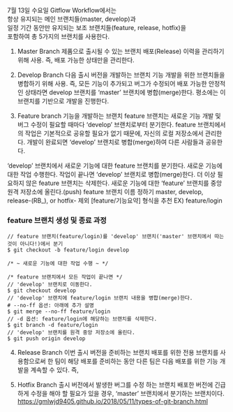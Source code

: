 7월 13일 수요일
Gitflow Workflow에서는 
</br>
항상 유지되는 메인 브랜치들(master, develop)과
</br>
일정 기간 동안만 유지되는 보조 브랜치들(feature, release, hotfix)을 
</br>
포함하여 총 5가지의 브랜치를 사용한다.

1. Master Branch
제품으로 출시될 수 있는 브랜치
배포(Release) 이력을 관리하기 위해 사용. 즉, 배포 가능한 상태만을 관리한다.


2. Develop Branch
다음 출시 버전을 개발하는 브랜치
기능 개발을 위한 브랜치들을 병합하기 위해 사용. 즉, 모든 기능이 추가되고 버그가 수정되어 배포 가능한 안정적인 상태라면 develop 브랜치를 ‘master’ 브랜치에 병합(merge)한다.
평소에는 이 브랜치를 기반으로 개발을 진행한다.

3. Feature branch
기능을 개발하는 브랜치
feature 브랜치는 새로운 기능 개발 및 버그 수정이 필요할 때마다 ‘develop’ 브랜치로부터 분기한다. feature 브랜치에서의 작업은 기본적으로 공유할 필요가 없기 때문에, 자신의 로컬 저장소에서 관리한다.
개발이 완료되면 ‘develop’ 브랜치로 병합(merge)하여 다른 사람들과 공유한다.

‘develop’ 브랜치에서 새로운 기능에 대한 feature 브랜치를 분기한다.
새로운 기능에 대한 작업 수행한다.
작업이 끝나면 ‘develop’ 브랜치로 병합(merge)한다.
더 이상 필요하지 않은 feature 브랜치는 삭제한다.
새로운 기능에 대한 ‘feature’ 브랜치를 중앙 원격 저장소에 올린다.(push)
feature 브랜치 이름 정하기
master, develop, release-(RB_), or hotfix- 제외
[feature/기능요약] 형식을 추천 EX) feature/login


### feature 브랜치 생성 및 종료 과정

```
// feature 브랜치(feature/login)를 'develop' 브랜치('master' 브랜치에서 따는 것이 아니다!)에서 분기
$ git checkout -b feature/login develop

/* ~ 새로운 기능에 대한 작업 수행 ~ */

/* feature 브랜치에서 모든 작업이 끝나면 */
// 'develop' 브랜치로 이동한다.
$ git checkout develop
// 'develop' 브랜치에 feature/login 브랜치 내용을 병합(merge)한다.
# --no-ff 옵션: 아래에 추가 설명
$ git merge --no-ff feature/login
// -d 옵션: feature/login에 해당하는 브랜치를 삭제한다.
$ git branch -d feature/login
// 'develop' 브랜치를 원격 중앙 저장소에 올린다.
$ git push origin develop
```


4. Release Branch
이번 출시 버전을 준비하는 브랜치
배포를 위한 전용 브랜치를 사용함으로써 한 팀이 해당 배포를 준비하는 동안 다른 팀은 다음 배포를 위한 기능 개발을 계속할 수 있다. 즉,

5. Hotfix Branch
출시 버전에서 발생한 버그를 수정 하는 브랜치
배포한 버전에 긴급하게 수정을 해야 할 필요가 있을 경우, ‘master’ 브랜치에서 분기하는 브랜치이다.
https://gmlwjd9405.github.io/2018/05/11/types-of-git-branch.html



